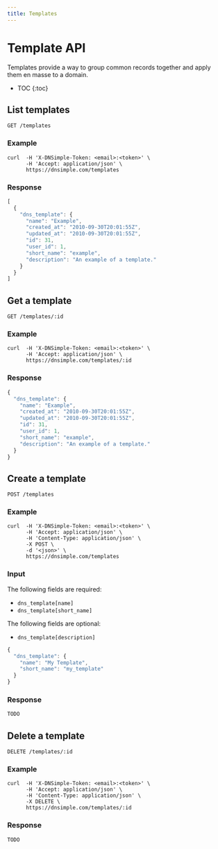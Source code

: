 ```yaml
---
title: Templates
---
```


# Template API

Templates provide a way to group common records together and apply them en masse to a domain.

* TOC
{:toc}


## List templates

    GET /templates

### Example

    curl  -H 'X-DNSimple-Token: <email>:<token>' \
          -H 'Accept: application/json' \
          https://dnsimple.com/templates

### Response

~~~ js
[
  {
    "dns_template": {
      "name": "Example",
      "created_at": "2010-09-30T20:01:55Z",
      "updated_at": "2010-09-30T20:01:55Z",
      "id": 31,
      "user_id": 1,
      "short_name": "example",
      "description": "An example of a template."
    }
  }
]
~~~


## Get a template

    GET /templates/:id

### Example

    curl  -H 'X-DNSimple-Token: <email>:<token>' \
          -H 'Accept: application/json' \
          https://dnsimple.com/templates/:id

### Response

~~~ js
{
  "dns_template": {
    "name": "Example",
    "created_at": "2010-09-30T20:01:55Z",
    "updated_at": "2010-09-30T20:01:55Z",
    "id": 31,
    "user_id": 1,
    "short_name": "example",
    "description": "An example of a template."
  }
}
~~~


## Create a template

    POST /templates

### Example

    curl  -H 'X-DNSimple-Token: <email>:<token>' \
          -H 'Accept: application/json' \
          -H 'Content-Type: application/json' \
          -X POST \
          -d '<json>' \
          https://dnsimple.com/templates

### Input

The following fields are required:

- `dns_template[name]`
- `dns_template[short_name]`

The following fields are optional:

- `dns_template[description]`

~~~ js
{
  "dns_template": {
    "name": "My Template",
    "short_name": "my_template" 
  }
}
~~~

### Response

~~~ js
TODO
~~~


## Delete a template

    DELETE /templates/:id

### Example

    curl  -H 'X-DNSimple-Token: <email>:<token>' \
          -H 'Accept: application/json' \
          -H 'Content-Type: application/json' \
          -X DELETE \
          https://dnsimple.com/templates/:id

### Response

~~~ js
TODO
~~~
